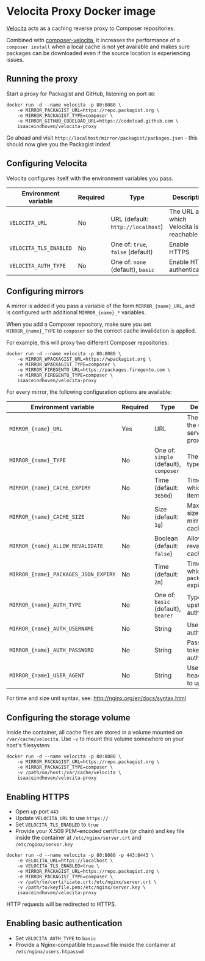 # Velocita Proxy Docker image

[Velocita](https://github.com/isaaceindhoven/velocita-proxy) acts as a caching reverse proxy to Composer repositories.

Combined with [composer-velocita](https://github.com/isaaceindhoven/composer-velocita), it increases the performance
of a `composer install` when a local cache is not yet available and makes sure packages can be downloaded even if the
source location is experiencing issues.

## Running the proxy

Start a proxy for Packagist and GitHub, listening on port `80`:

```
docker run -d --name velocita -p 80:8080 \
    -e MIRROR_PACKAGIST_URL=https://repo.packagist.org \
    -e MIRROR_PACKAGIST_TYPE=composer \
    -e MIRROR_GITHUB_CODELOAD_URL=https://codeload.github.com \
    isaaceindhoven/velocita-proxy
```

Go ahead and visit `http://localhost/mirror/packagist/packages.json` - this should now give you the Packagist index!

## Configuring Velocita

Velocita configures itself with the environment variables you pass.

| Environment variable   | Required | Type                              | Description                            |
| ---------------------- | -------- | --------------------------------- | -------------------------------------- |
| `VELOCITA_URL`         | No       | URL (default: `http://localhost`) | The URL at which Velocita is reachable |
| `VELOCITA_TLS_ENABLED` | No       | One of: `true`, `false` (default) | Enable HTTPS                           |
| `VELOCITA_AUTH_TYPE`   | No       | One of: `none` (default), `basic` | Enable HTTP authentication             |

## Configuring mirrors

A mirror is added if you pass a variable of the form `MIRROR_{name}_URL`, and is configured with additional
`MIRROR_{name}_*` variables.

When you add a Composer repository, make sure you set `MIRROR_{name}_TYPE` to `composer` so the correct cache
invalidation is applied.

For example, this will proxy two different Composer repositories:

```
docker run -d --name velocita -p 80:8080 \
    -e MIRROR_WPACKAGIST_URL=https://wpackagist.org \
    -e MIRROR_WPACKAGIST_TYPE=composer \
    -e MIRROR_FIREGENTO_URL=https://packages.firegento.com \
    -e MIRROR_FIREGENTO_TYPE=composer \
    isaaceindhoven/velocita-proxy
```

For every mirror, the following configuration options are available:

| Environment variable                 | Required | Type                                   | Description                              |
| ------------------------------------ | -------- | -------------------------------------- | ---------------------------------------- |
| `MIRROR_{name}_URL`                  | Yes      | URL                                    | The URL of the upstream server to proxy  |
| `MIRROR_{name}_TYPE`                 | No       | One of: `simple` (default), `composer` | The mirror type                          |
| `MIRROR_{name}_CACHE_EXPIRY`         | No       | Time (default: `3650d`)                | Time after which cached items expire     |
| `MIRROR_{name}_CACHE_SIZE`           | No       | Size (default: `1g`)                   | Maximum size of this mirror's cache      |
| `MIRROR_{name}_ALLOW_REVALIDATE`     | No       | Boolean (default: `false`)             | Allow revalidation of cached items       |
| `MIRROR_{name}_PACKAGES_JSON_EXPIRY` | No       | Time (default: `2m`)                   | Time after which `packages.json` expires |
| `MIRROR_{name}_AUTH_TYPE`            | No       | One of: `basic` (default), `bearer`    | Type of upstream authentication          |
| `MIRROR_{name}_AUTH_USERNAME`        | No       | String                                 | Username for authentication              |
| `MIRROR_{name}_AUTH_PASSWORD`        | No       | String                                 | Password or token for authentication     |
| `MIRROR_{name}_USER_AGENT`           | No       | String                                 | User Agent header sent to upstream       |

For time and size unit syntax, see: http://nginx.org/en/docs/syntax.html

## Configuring the storage volume

Inside the container, all cache files are stored in a volume mounted on `/var/cache/velocita`. Use `-v` to mount this
volume somewhere on your host's filesystem:

```
docker run -d --name velocita -p 80:8080 \
    -e MIRROR_PACKAGIST_URL=https://repo.packagist.org \
    -e MIRROR_PACKAGIST_TYPE=composer \
    -v /path/on/host:/var/cache/velocita \
    isaaceindhoven/velocita-proxy
```

## Enabling HTTPS

* Open up port `443`
* Update `VELOCITA_URL` to use `https://`
* Set `VELOCITA_TLS_ENABLED` to `true`
* Provide your X.509 PEM-encoded certificate (or chain) and key file inside the container at `/etc/nginx/server.crt`
  and `/etc/nginx/server.key`

```
docker run -d --name velocita -p 80:8080 -p 443:8443 \
    -e VELOCITA_URL=https://localhost \
    -e VELOCITA_TLS_ENABLED=true \
    -e MIRROR_PACKAGIST_URL=https://repo.packagist.org \
    -e MIRROR_PACKAGIST_TYPE=composer \
    -v /path/to/certificate.crt:/etc/nginx/server.crt \
    -v /path/to/keyfile.pem:/etc/nginx/server.key \
    isaaceindhoven/velocita-proxy
```

HTTP requests will be redirected to HTTPS.

## Enabling basic authentication

* Set `VELOCITA_AUTH_TYPE` to `basic`
* Provide a Nginx-compatible `htpasswd` file inside the container at `/etc/nginx/users.htpasswd`
